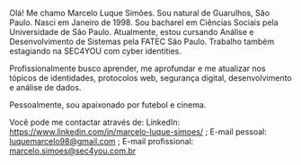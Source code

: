 Olá! Me chamo Marcelo Luque Simões.
Sou natural de Guarulhos, São Paulo. Nasci em Janeiro de 1998.
Sou bacharel em Ciências Sociais pela Universidade de São Paulo.
Atualmente, estou cursando Análise e Desenvolvimento de Sistemas pela FATEC São Paulo.
Trabalho também estagiando na SEC4YOU com cyber identities.

Profissionalmente busco aprender, me aprofundar e me atualizar nos tópicos de identidades, protocolos web, segurança digital, desenvolvimento e análise de dados.

Pessoalmente, sou apaixonado por futebol e cinema.

Você pode me contactar através de:
LinkedIn: https://www.linkedin.com/in/marcelo-luque-simoes/ ;
E-mail pessoal: luquemarcelo98@gmail.com ;
E-mail profissional: marcelo.simoes@sec4you.com.br
